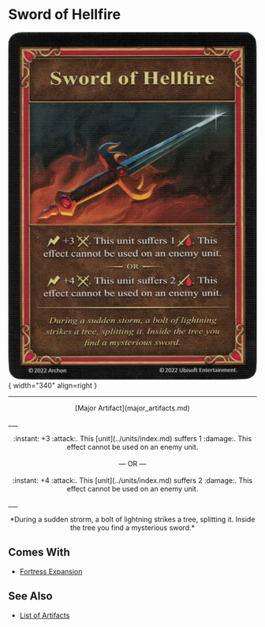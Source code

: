 # Sword of Hellfire

![Sword of Hellfire](../assets/artifacts_major-sword_of_hellfire.webp){ width="340" align=right }
___
<p style="text-align: center;" markdown>[Major Artifact](major_artifacts.md)</p>
___
<p style="text-align: center;" markdown>:instant: +3 :attack:. This [unit](../units/index.md) suffers 1 :damage:. This effect cannot be used on an enemy unit.<br><br>— OR —<br><br>:instant: +4 :attack:. This [unit](../units/index.md) suffers 2 :damage:. This effect cannot be used on an enemy unit.</p>
___
<p style="text-align: center;" markdown>*During a sudden strorm, a bolt of lightning strikes a tree, splitting it. Inside the tree you find a mysterious sword.*</p>


## Comes With

- [Fortress Expansion](../content.md)


## See Also


- [List of Artifacts](index.md)
